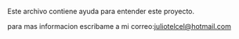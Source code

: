 Este archivo contiene ayuda para entender este proyecto.

para mas informacion escribame a mi correo:juliotelcel@hotmail.com
